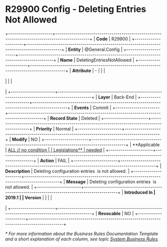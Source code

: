 ﻿---
erp.type: business-rule
erp.entity: General.Config
---

# R29900 Config - Deleting Entries Not Allowed
+----------------------+-----------------------------------------------------------------------------------------------+
| **Code**             | R29900                                                                                        |
+----------------------+-----------------------------------------------------------------------------------------------+
| **Entity**           | @General.Config                                                                               |
+----------------------+-----------------------------------------------------------------------------------------------+
| **Name**             | DeletingEntriesNotAllowed                                                                     |
+----------------------+-----------------------------------------------------------------------------------------------+
| **Attribute**        | \-                                                                                            |
|                      | <br/><br/>                                                                                    |
|                      | <br/><br/>                                                                                    |
+----------------------+-----------------------------------------------------------------------------------------------+
| **Layer**            | Back-End                                                                                      |
+----------------------+-----------------------------------------------------------------------------------------------+
| **Events**           | Commit                                                                                        |
+----------------------+-----------------------------------------------------------------------------------------------+
| **Record State**     | Deleted                                                                                       |
+----------------------+-----------------------------------------------------------------------------------------------+
| **Priority**         | Normal                                                                                        |
+----------------------+-----------------------------------------------------------------------------------------------+
| **Modify**           | NO                                                                                            |
+----------------------+-----------------------------------------------------------------------------------------------+
| **Applicable         | [ALL // no condition                                                                          |
| Legislations**       | needed](xref:applicable-legislations)                                                         |
+----------------------+-----------------------------------------------------------------------------------------------+
| **Action**           | FAIL                                                                                          |
+----------------------+-----------------------------------------------------------------------------------------------+
| **Description**      | Deleting configuration entries  is not allowed.                                               |
+----------------------+-----------------------------------------------------------------------------------------------+
| **Message**          | Deleting configuration entries  is not allowed.                                               |
+----------------------+-----------------------------------------------------------------------------------------------+
| **Introduced In      | 2019.1                                                                                        |
| Version**            |                                                                                               |
|                      | <br/><br/>                                                                                    |
+----------------------+-----------------------------------------------------------------------------------------------+
| **Revocable**        | NO                                                                                            |
+----------------------+-----------------------------------------------------------------------------------------------+

*\* For more information about the Business Rules Documentation Template and a short explanation of each column, see
topic [System Business Rules](../templates/template-description-system-business-rules.md).*
